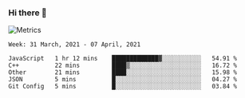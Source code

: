 ### Hi there 👋

![Metrics](https://github.com/radoapx/radoapx/blob/main/github-metrics.svg)

<!--START_SECTION:waka-->
```text
Week: 31 March, 2021 - 07 April, 2021

JavaScript   1 hr 12 mins    █████████████▓░░░░░░░░░░░   54.91 % 
C++          22 mins         ████▒░░░░░░░░░░░░░░░░░░░░   16.72 % 
Other        21 mins         ████░░░░░░░░░░░░░░░░░░░░░   15.98 % 
JSON         5 mins          █░░░░░░░░░░░░░░░░░░░░░░░░   04.27 % 
Git Config   5 mins          █░░░░░░░░░░░░░░░░░░░░░░░░   03.84 % 
```
<!--END_SECTION:waka-->

<!--
**radoapx/radoapx** is a ✨ _special_ ✨ repository because its `README.md` (this file) appears on your GitHub profile.

Here are some ideas to get you started:

- 🔭 I’m currently working on ...
- 🌱 I’m currently learning ...
- 👯 I’m looking to collaborate on ...
- 🤔 I’m looking for help with ...
- 💬 Ask me about ...
- 📫 How to reach me: ...
- 😄 Pronouns: ...
- ⚡ Fun fact: ...
-->
